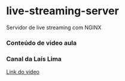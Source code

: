 # live-streaming-server
Servidor de live streaming com NGINX

### Conteúdo de video aula
### Canal da Laís Lima
[Link do video](https://www.youtube.com/watch?v=CrEzeBwLZPU&t=53s)
